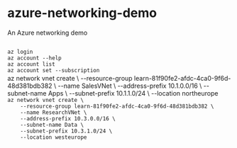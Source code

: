 # azure-networking-demo
An Azure networking demo


<code>
az login
az account --help
az account list
az account set --subscription <sub id>
</code>

<raw>
az network vnet create \
    --resource-group learn-81f90fe2-afdc-4ca0-9f6d-48d381bdb382 \
    --name SalesVNet \
    --address-prefix 10.1.0.0/16 \
    --subnet-name Apps \
    --subnet-prefix 10.1.1.0/24 \
    --location northeurope
</raw>

<code>
az network vnet create \
    --resource-group learn-81f90fe2-afdc-4ca0-9f6d-48d381bdb382 \
    --name ResearchVNet \
    --address-prefix 10.3.0.0/16 \
    --subnet-name Data \
    --subnet-prefix 10.3.1.0/24 \
    --location westeurope
</code>
